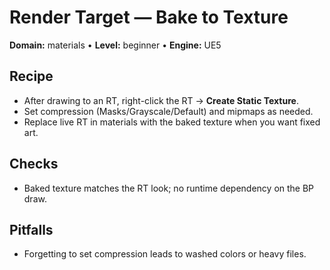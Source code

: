 # Render Target — Bake to Texture
**Domain:** materials • **Level:** beginner • **Engine:** UE5

## Recipe
- After drawing to an RT, right-click the RT → **Create Static Texture**.
- Set compression (Masks/Grayscale/Default) and mipmaps as needed.
- Replace live RT in materials with the baked texture when you want fixed art.

## Checks
- Baked texture matches the RT look; no runtime dependency on the BP draw.
## Pitfalls
- Forgetting to set compression leads to washed colors or heavy files.
